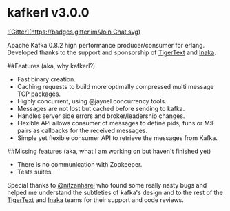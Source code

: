 kafkerl v3.0.0
==============
[![Gitter](https://badges.gitter.im/Join Chat.svg)](https://gitter.im/HernanRivasAcosta/kafkerl?utm_source=badge&utm_medium=badge&utm_campaign=pr-badge&utm_content=badge)

Apache Kafka 0.8.2 high performance producer/consumer for erlang.
Developed thanks to the support and sponsorship of [TigerText](http://www.tigertext.com/) and [Inaka](https://github.com/inaka/).

##Features (aka, why kafkerl?)
 - Fast binary creation.
 - Caching requests to build more optimally compressed multi message TCP packages.
 - Highly concurrent, using @jaynel concurrency tools.
 - Messages are not lost but cached before sending to kafka.
 - Handles server side errors and broker/leadership changes.
 - Flexible API allows consumer of messages to define pids, funs or M:F pairs as callbacks for the received messages.
 - Simple yet flexible consumer API to retrieve the messages from Kafka.

##Missing features (aka, what I am working on but haven't finished yet)
 - There is no communication with Zookeeper.
 - Tests suites.



Special thanks to [@nitzanharel](https://github.com/nitzanharel) who found some really nasty bugs and helped me understand the subtleties of kafka's design and to the rest of the [TigerText](http://www.tigertext.com/) and [Inaka](https://github.com/inaka/) teams for their support and code reviews.